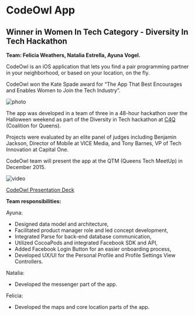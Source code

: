 # CodeOwl App 

## Winner in Women In Tech Category - Diversity In Tech Hackathon 

**Team: Felicia Weathers, Natalia Estrella, Ayuna Vogel.**

CodeOwl is an iOS application that lets you find a pair programming partner in your neighborhood, or based on your location, on the fly.   

CodeOwl won the Kate Spade award for “The App That Best Encourages and Enables Women to Join the Tech Industry”.  

![photo](https://github.com/ayunav/CodeOwlApp/blob/working-version/CodeOwl_team_winner_in_Women_In_Tech_category_of_the_HackessCode_Hackathon.JPG)

The app was developed in a team of three in a 48-hour hackathon over the Halloween weekend as part of the Diversity in Tech hackathon at [C4Q](http://www.c4q.nyc/) (Coalition for Queens). 

Projects were evaluated by an elite panel of judges including Benjamin Jackson, Director of Mobile at VICE Media, and Tony Barnes, VP of Tech Innovation at Capital One. 

CodeOwl team will present the app at the QTM (Queens Tech MeetUp) in December 2015.

![video](https://github.com/ayunav/CodeOwlApp/blob/working-version/CodeOwlApp.gif)

[CodeOwl Presentation Deck](http://slides.com/avog/codeowl/)


**Team responsibilities:**  

Ayuna: 
* Designed data model and architecture, 
* Facilitated product manager role and led concept development, 
* Integrated Parse for back-end database communication,  
* Utilized CocoaPods and integrated Facebook SDK and API, 
* Added Facebook Login Button for an easier onboarding process, 
* Developed UX/UI for the Personal Profile and Profile Settings View Controllers.  

Natalia: 
* Developed the messenger part of the app. 

Felicia: 
* Developed the maps and core location parts of the app. 

